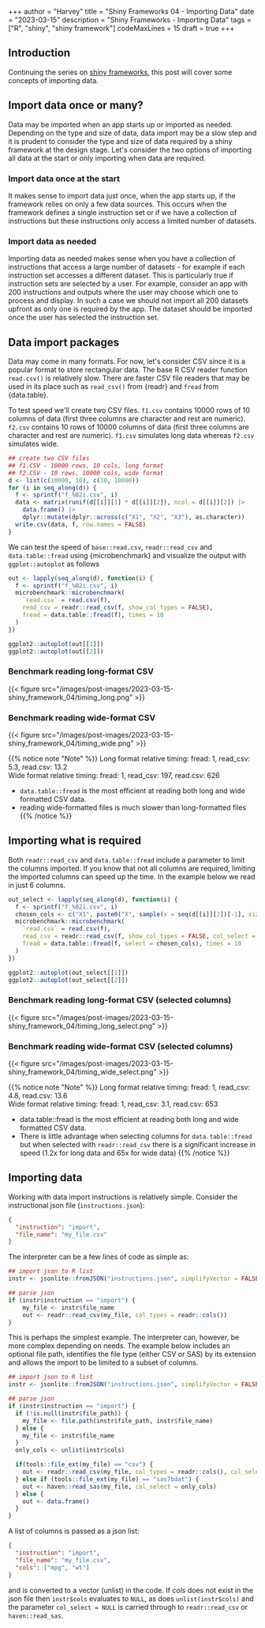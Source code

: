 +++
author = "Harvey"
title = "Shiny Frameworks 04 - Importing Data"
date = "2023-03-15"
description = "Shiny Frameworks - Importing Data"
tags = ["R", "shiny", "shiny framework"]
codeMaxLines = 15
draft = true
+++

## Introduction

Continuing the series on [shiny frameworks](/tags/shiny-framework/), this post will cover some concepts of importing data.

## Import data once or many?

Data may be imported when an app starts up or imported as needed.  Depending on the type and size of data, data import may be a slow step and it is prudent to consider the type and size of data required by a shiny framework at the design stage.  Let's consider the two options of importing all data at the start or only importing when data are required.

### Import data once at the start

It makes sense to import data just once, when the app starts up, if the framework relies on only a few data sources.  This occurs when the framework defines a single instruction set or if we have a collection of instructions but these instructions only access a limited number of datasets.

### Import data as needed

Importing data as needed makes sense when you have a collection of instructions that access a large number of datasets - for example if each instruction set accesses a different dataset.  This is particularly true if instruction sets are selected by a user.  For example, consider an app with 200 instructions and outputs where the user may choose which one to process and display.  In such a case we should not import all 200 datasets upfront as only one is required by the app.  The dataset should be imported once the user has selected the instruction set.

## Data import packages

Data may come in many formats.  For now, let's consider CSV since it is a popular format to store rectangular data.  The base R CSV reader function `read.csv()` is relatively slow.  There are faster CSV file readers that may be used in its place such as `read_csv()` from {readr} and `fread` from {data.table}.

To test speed we'll create two CSV files.  `f1.csv` contains 10000 rows of 10 columns of data (first three columns are character and rest are numeric).  `f2.csv` contains 10 rows of 10000 columns of data (first three columns are character and rest are numeric).  `f1.csv` simulates long data whereas `f2.csv` simulates wide.

```r
## create two CSV files
## f1.CSV - 10000 rows, 10 cols, long format
## f2.CSV - 10 rows, 10000 cols, wide format
d <- list(c(10000, 10), c(10, 10000))
for (i in seq_along(d)) {
  f <- sprintf("f_%02i.csv", i)
  data <- matrix(runif(d[[i]][1] * d[[i]][2]), ncol = d[[i]][2]) |>
    data.frame() |>
    dplyr::mutate(dplyr::across(c("X1", "X2", "X3"), as.character))
  write.csv(data, f, row.names = FALSE)
}
```

We can test the speed of `base::read.csv`, `readr::read_csv` and `data.table::fread` using {microbenchmark} and visualize the output with `ggplot::autoplot` as follows

```r
out <- lapply(seq_along(d), function(i) {
  f <- sprintf("f_%02i.csv", i)
  microbenchmark::microbenchmark(
    `read.csv` = read.csv(f),
    read_csv = readr::read_csv(f, show_col_types = FALSE),
    fread = data.table::fread(f), times = 10
  )
})

ggplot2::autoplot(out[[1]])
ggplot2::autoplot(out[[2]])
```

### Benchmark reading long-format CSV
{{< figure src="/images/post-images/2023-03-15-shiny_framework_04/timing_long.png" >}}

### Benchmark reading wide-format CSV
{{< figure src="/images/post-images/2023-03-15-shiny_framework_04/timing_wide.png" >}}

{{% notice note "Note" %}}
Long format relative timing: fread: 1, read_csv: 5.3, read.csv: 13.2  
Wide format relative timing: fread: 1, read_csv: 197, read.csv: 626  

-  `data.table::fread` is the most efficient at reading both long and wide formatted CSV data.
-  reading wide-formatted files is much slower than long-formatted files
{{% /notice %}}

## Importing what is required
Both `readr::read_csv` and `data.table::fread` include a parameter to limit the columns imported.  If you know that not all columns are required, limiting the imported columns can speed up the time.  In the example below we read in just 6 columns.

```r
out_select <- lapply(seq_along(d), function(i) {
  f <- sprintf("f_%02i.csv", i)
  chosen_cols <- c("X1", paste0("X", sample(x = seq(d[[i]][2])[-1], size = 5)))
  microbenchmark::microbenchmark(
    `read.csv` = read.csv(f),
    read_csv = readr::read_csv(f, show_col_types = FALSE, col_select = all_of(chosen_cols)),
    fread = data.table::fread(f, select = chosen_cols), times = 10
  )
})

ggplot2::autoplot(out_select[[1]])
ggplot2::autoplot(out_select[[2]])
```

### Benchmark reading long-format CSV (selected columns)
{{< figure src="/images/post-images/2023-03-15-shiny_framework_04/timing_long_select.png" >}}

### Benchmark reading wide-format CSV (selected columns)
{{< figure src="/images/post-images/2023-03-15-shiny_framework_04/timing_wide_select.png" >}}

{{% notice note "Note" %}}
Long format relative timing: fread: 1, read_csv: 4.8, read.csv: 13.6  
Wide format relative timing: fread: 1, read_csv: 3.1, read.csv: 653  

-  data.table::fread is the most efficient at reading both long and wide formatted CSV data.
-  There is little advantage when selecting columns for `data.table::fread` but when selected with `readr::read_csv` there is a significant increase in speed (1.2x for long data and 65x for wide data)
{{% /notice %}}

## Importing data

Working with data import instructions is relatively simple.  Consider the instructional json file (`instructions.json`):

```json
{
  "instruction": "import",
  "file_name": "my_file.csv"
}
```

The interpreter can be a few lines of code as simple as:

```r
## import json to R list
instr <- jsonlite::fromJSON("instructions.json", simplifyVector = FALSE)

## parse json
if (instr$instruction == "import") {
    my_file <- instr$file_name
    out <- readr::read_csv(my_file, col_types = readr::cols())
}
```

This is perhaps the simplest example.  The interpreter can, however, be more complex depending on needs.  The example below includes an optional file path, identifies the file type (either CSV or SAS) by its extension and allows the import to be limited to a subset of columns.

```r
## import json to R list
instr <- jsonlite::fromJSON("instructions.json", simplifyVector = FALSE)

## parse json
if (instr$instruction == "import") {
  if (!is.null(instr$file_path)) {
    my_file <- file.path(instr$file_path, instr$file_name)
  } else {
    my_file <- instr$file_name
  }
  only_cols <- unlist(instr$cols)

  if(tools::file_ext(my_file) == "csv") {
    out <- readr::read_csv(my_file, col_types = readr::cols(), col_select = only_cols)
  } else if (tools::file_ext(my_file) == "sas7bdat") {
    out <- haven::read_sas(my_file, col_select = only_cols)
  } else {
    out <- data.frame()
  }
}
```

A list of columns is passed as a json list:

```json
{
  "instruction": "import",
  "file_name": "my_file.csv",
  "cols": ["mpg", "wt"]
}
```

and is converted to a vector (unlist) in the code.  If *cols* does not exist in the json file then `instr$cols` evaluates to `NULL`, as does `unlist(instr$cols)` and the parameter `col_select = NULL` is carried through to `readr::read_csv` or `haven::read_sas`.
